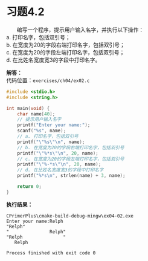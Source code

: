 # 习题4.2

&emsp;&emsp;编写一个程序，提示用户输入名字，并执行以下操作：  
a. 打印名字，包括双引号；  
b. 在宽度为20的字段右端打印名字，包括双引号；  
c. 在宽度为20的字段左端打印名字，包括双引号；  
d. 在比姓名宽度宽3的字段中打印名字。  

**解答：**  
代码位置：`exercises/ch04/ex02.c`
```c
#include <stdio.h>
#include <string.h>

int main(void) {
    char name[40];
    // 提示用户输入名字
    printf("Enter your name:");
    scanf("%s", name);
    // a. 打印名字，包括双引号
    printf("\"%s\"\n", name);
    // b. 在宽度为20的字段右端打印名字，包括双引号
    printf("\"%*s\"\n", 20, name);
    // c. 在宽度为20的字段左端打印名字，包括双引号
    printf("\"%-*s\"\n", 20, name);
    // d. 在比姓名宽度宽3的字段中打印名字
    printf("%*s\n", strlen(name) + 3, name);

    return 0;
}
```

**执行结果：**
```
CPrimerPlus\cmake-build-debug-mingw\ex04-02.exe
Enter your name:Relph
"Relph"
"               Relph"
"Relph               "
   Relph

Process finished with exit code 0
```

